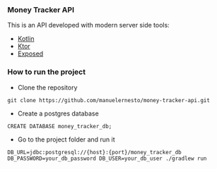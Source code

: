 ### Money Tracker API

This is an API developed with modern server side tools:

* [Kotlin](https://github.com/JetBrains/kotlin)
* [Ktor](https://github.com/ktorio/ktor)
* [Exposed](https://github.com/JetBrains/Exposed)

### How to run the project

* Clone the repository

```
git clone https://github.com/manuelernesto/money-tracker-api.git
```

* Create a postgres database

``` 
CREATE DATABASE money_tracker_db;
```

* Go to the project folder and run it

``` 
DB_URL=jdbc:postgresql://{host}:{port}/money_tracker_db DB_PASSWORD=your_db_password DB_USER=your_db_user ./gradlew run
``` 

